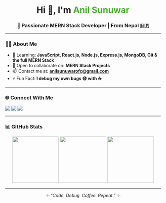 <h1 align="center">Hi 👋, I'm <span style="color:#4CAF30">Anil Sunuwar</span></h1>  
<h3 align="center">🚀 Passionate MERN Stack Developer | From Nepal 🇳🇵</h3>  

---

### 👨‍💻 About Me  
<!--- 🔭 Currently working on: **To-Do List App**  -->
- 🌱 Learning: **JavaScript, React.js, Node.js, Express.js, MongoDB, Git & the full MERN Stack**  
- 🤝 Open to collaborate on: **MERN Stack Projects**  
- 📫 Contact me at: **[anilsunuwarofc@gmail.com](mailto:anilsunuwarofc@gmail.com)**  
- ⚡ Fun Fact: **I debug my own bugs 😅 with ☕**  

---

### 🌐 Connect With Me  
<p align="left"> 
  <a href="https://linkedin.com/in/anilsunuwar" target="blank"><img src="https://img.shields.io/badge/LinkedIn-0077B5?style=for-the-badge&logo=linkedin&logoColor=white" /></a> 
  <a href="https://twitter.com/anilsunuwarr" target="blank"><img src="https://img.shields.io/badge/Twitter-1DA1F2?style=for-the-badge&logo=twitter&logoColor=white" /></a> 
  <a href="https://www.youtube.com/@goideax" target="blank"><img src="https://img.shields.io/badge/YouTube-FF0000?style=for-the-badge&logo=youtube&logoColor=white" /></a> 
</p>  

---

<!--### 🛠 Tech Stack  

#### 🌐 Frontend  
<p align="left">
  <img src="https://img.shields.io/badge/HTML5-E34F26?style=for-the-badge&logo=html5&logoColor=white" />
  <img src="https://img.shields.io/badge/CSS3-1572B6?style=for-the-badge&logo=css3&logoColor=white" />
  <img src="https://img.shields.io/badge/JavaScript-F7DF1E?style=for-the-badge&logo=javascript&logoColor=black" />
  <img src="https://img.shields.io/badge/React-61DAFB?style=for-the-badge&logo=react&logoColor=black" />
</p>  

#### ⚙️ Backend  
<p align="left">
  <img src="https://img.shields.io/badge/Node.js-339933?style=for-the-badge&logo=nodedotjs&logoColor=white" />
  <img src="https://img.shields.io/badge/Express.js-000000?style=for-the-badge&logo=express&logoColor=white" />
</p>  

#### 🗄️ Database  
<p align="left">
  <img src="https://img.shields.io/badge/MongoDB-47A248?style=for-the-badge&logo=mongodb&logoColor=white" />
</p>  

#### ⚒️ Tools & Platforms  
<p align="left">
  <img src="https://img.shields.io/badge/Git-F05032?style=for-the-badge&logo=git&logoColor=white" />
  <img src="https://img.shields.io/badge/GitHub-181717?style=for-the-badge&logo=github&logoColor=white" />
  <img src="https://img.shields.io/badge/VS_Code-007ACC?style=for-the-badge&logo=visualstudiocode&logoColor=white" />
  <img src="https://img.shields.io/badge/Postman-FF6C37?style=for-the-badge&logo=postman&logoColor=white" />
  <img src="https://img.shields.io/badge/Canva-00C4CC?style=for-the-badge&logo=canva&logoColor=white" />
</p>  

---
-->
### 📊 GitHub Stats  
<p align="center"> 
  <img src="https://github-readme-stats.vercel.app/api?username=anilsunuwar7&show_icons=true&locale=en&theme=radical" height="150" />
  <img src="https://github-readme-streak-stats.herokuapp.com/?user=anilsunuwar7&theme=radical" height="150" />
  <img src="https://github-readme-stats.vercel.app/api/top-langs?username=anilsunuwar7&show_icons=true&locale=en&layout=compact&theme=radical" height="150"/>
</p>  

---

<p align="center"><i>✨ “Code. Debug. Coffee. Repeat.” ✨</i></p>  
